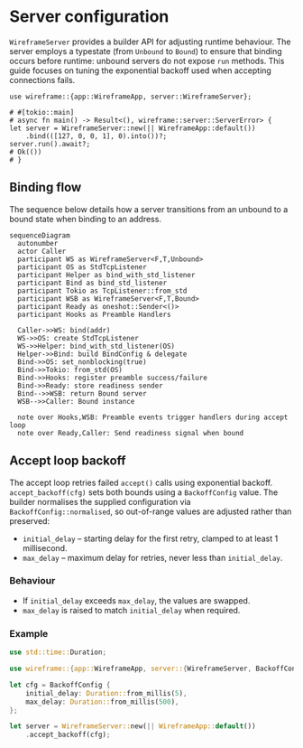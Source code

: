 # Server configuration

`WireframeServer` provides a builder API for adjusting runtime behaviour. The
server employs a typestate (from `Unbound` to `Bound`) to ensure that binding
occurs before runtime: unbound servers do not expose `run` methods. This guide
focuses on tuning the exponential backoff used when accepting connections fails.

```rust,no_run
use wireframe::{app::WireframeApp, server::WireframeServer};

# #[tokio::main]
# async fn main() -> Result<(), wireframe::server::ServerError> {
let server = WireframeServer::new(|| WireframeApp::default())
    .bind(([127, 0, 0, 1], 0).into())?;
server.run().await?;
# Ok(())
# }
```

## Binding flow

The sequence below details how a server transitions from an unbound to a bound
state when binding to an address.

```mermaid
sequenceDiagram
  autonumber
  actor Caller
  participant WS as WireframeServer<F,T,Unbound>
  participant OS as StdTcpListener
  participant Helper as bind_with_std_listener
  participant Bind as bind_std_listener
  participant Tokio as TcpListener::from_std
  participant WSB as WireframeServer<F,T,Bound>
  participant Ready as oneshot::Sender<()>
  participant Hooks as Preamble Handlers

  Caller->>WS: bind(addr)
  WS->>OS: create StdTcpListener
  WS->>Helper: bind_with_std_listener(OS)
  Helper->>Bind: build BindConfig & delegate
  Bind->>OS: set_nonblocking(true)
  Bind->>Tokio: from_std(OS)
  Bind->>Hooks: register preamble success/failure
  Bind->>Ready: store readiness sender
  Bind-->>WSB: return Bound server
  WSB-->>Caller: Bound instance

  note over Hooks,WSB: Preamble events trigger handlers during accept loop
  note over Ready,Caller: Send readiness signal when bound
```

## Accept loop backoff

The accept loop retries failed `accept()` calls using exponential backoff.
`accept_backoff(cfg)` sets both bounds using a `BackoffConfig` value. The
builder normalises the supplied configuration via `BackoffConfig::normalised`,
so out-of-range values are adjusted rather than preserved:

- `initial_delay` – starting delay for the first retry, clamped to at least 1
  millisecond.
- `max_delay` – maximum delay for retries, never less than `initial_delay`.

### Behaviour

- If `initial_delay` exceeds `max_delay`, the values are swapped.
- `max_delay` is raised to match `initial_delay` when required.

### Example

```rust
use std::time::Duration;

use wireframe::{app::WireframeApp, server::{WireframeServer, BackoffConfig}};

let cfg = BackoffConfig {
    initial_delay: Duration::from_millis(5),
    max_delay: Duration::from_millis(500),
};

let server = WireframeServer::new(|| WireframeApp::default())
    .accept_backoff(cfg);
```
